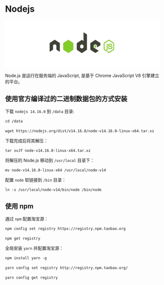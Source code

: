 # Nodejs

![Nodejs](img/nodejs.png)

Node.js 是运行在服务端的 JavaScript, 是基于 Chrome JavaScript V8 引擎建立的平台。

## 使用官方编译过的二进制数据包的方式安装

下载 `nodejs 14.16.0` 到 `/data` 目录:

```shell
cd /data

wget https://nodejs.org/dist/v14.16.0/node-v14.16.0-linux-x64.tar.xz
```

下载完成后将其解压：

```shell
tar xvJf node-v14.16.0-linux-x64.tar.xz
```

将解压的 Node.js 移动到 `/usr/local` 目录下：

```shell
mv node-v14.16.0-linux-x64 /usr/local/node-v14
```

配置 `node` 软链接到 `/bin` 目录：

```shell
ln -s /usr/local/node-v14/bin/node /bin/node
```

## 使用 npm

通过 `npm` 配置淘宝源：

```shell
npm config set registry https://registry.npm.taobao.org

npm get registry
```

全局安装 `yarn` 并配置淘宝源：

```shell
npm install yarn -g

yarn config set registry http://registry.npm.taobao.org/

yarn config get registry
```
